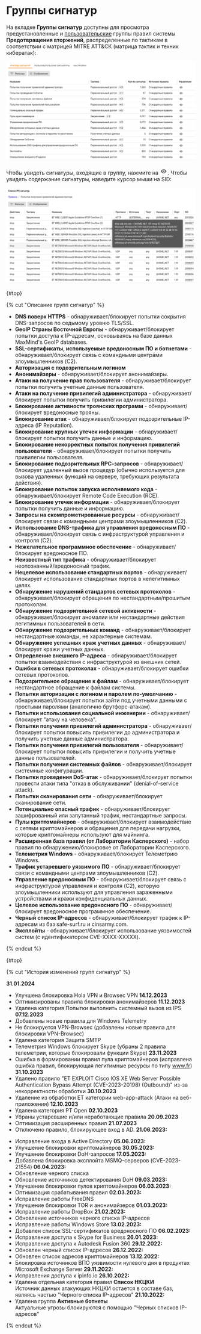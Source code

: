 # Группы сигнатур

На вкладке **Группы сигнатур** доступны для просмотра предустановленные и [пользовательские](../../../../ngfw/settings/access-rules/ips/custom-signatures.md) группы правил системы **Предотвращения вторжений**, распределенные по тактикам в соответствии с матрицей MITRE ATT&CK (матрица тактик и техник кибератак):

![](../../../../_images/ips12.png)

Чтобы увидеть сигнатуры, входящие в группу, нажмите на ![](../../../../_images/icon-eye.png). Чтобы увидеть содержание сигнатуры, наведите курсор мыши на SID:

![](../../../../_images/ips13.png)

{#top}

{% cut "Описание групп сигнатур" %}

- **DNS поверх HTTPS** - обнаруживает/блокирует попытки сокрытия DNS-запросов по седьмому уровню TLS/SSL.
- **GeoIP Страны Восточной Европы** - обнаруживает/блокирует попытки доступа к IP-адресам, основываясь на базе данных MaxMind's GeoIP databases.
- **SSL-сертификаты, используемые вредоносным ПО и ботнетами** - обнаруживает/блокирует связь с командными центрами злоумышленников (C2).
- **Авторизация с подозрительным логином**
- **Анонимайзеры** - обнаруживает/блокирует анонимайзеры.
- **Атаки на получение прав пользователя** - обнаруживает/блокирует попытки получить учетные данные пользователя.
- **Атаки на получение привилегий администратора** - обнаруживает/блокирует попытки получить привилегии администратора.
- **Блокирование активности троянских программ** - обнаруживает/блокирует вредоносные трояны.
- **Блокирование атак** - обнаруживает/блокирует подозрительные IP-адреса (IP Reputation).
- **Блокирование крупных утечек информации** - обнаруживает/блокирует попытки получить данные и информацию.
- **Блокирование некорректных попыток получения привилегий пользователя** - обнаруживает/блокирует попытки получить привилегии пользователя.
- **Блокирование подозрительных RPС-запросов** - обнаруживает/блокирует удаленный вызов процедур (обычно используется для вызова удаленных функций на сервере, требующих результата действия).
- **Блокирование попыток запуска исполняемого кода** - обнаруживает/блокирует Remote Code Execution (RCE).
- **Блокирование утечек информации** - обнаруживает/блокирует попытки получить данные и информацию.
- **Запросы на скомпрометированные ресурсы** - обнаруживает/блокирует связи с командными центрами злоумышленников (C2).
- **Использование DNS-трафика для управления вредоносным ПО** - обнаруживает/блокирует связь с инфраструктурой управления и контроля (C2).
- **Нежелательное программное обеспечение** - обнаруживает/блокирует вредоносное ПО.
- **Неизвестный тип трафика** - обнаруживает/блокирует неопознанный/вредоносный трафик.
- **Нецелевое использование стандартных портов** - обнаруживает/блокирует использование стандартных портов в нелегитимных целях.
- **Обнаружение нарушений стандартов сетевых протоколов** - обнаруживает/блокирует обращения по нестандартным/прошитым протоколам.
- **Обнаружение подозрительной сетевой активности** - обнаруживает/блокирует аномалии или нестандартные действия легитимных пользователей в сети.
- **Обнаружение подозрительных команд** - обнаруживает/блокирует нестандартные команды, не характерные системам.
- **Обнаружение успешных краж учетных данных** - обнаруживает/блокирует кражи учетных данных.
- **Определение внешнего IP-адреса** - обнаруживает/блокирует попытки взаимодействия с инфраструктурой из внешних сетей.
- **Ошибки в сетевых протоколах** - обнаруживает/блокирует ошибки сетевых протоколов.
- **Подозрительное обращение к файлам** - обнаруживает/блокирует нестандартное обращение к файлам системы.
- **Попытки авторизации с логином и паролем по-умолчанию** - обнаруживает/блокирует попытки зайти под учетными данными с простыми паролями (аналогично брутфорс-атакам).
- **Попытки использования социальной инженерии** - обнаруживает/блокирует "атаку на человека".
- **Попытки получения привилегий администратора** - обнаруживает/блокирует попытки повысить привилегии до администратора и получить учетные данные администратора.
- **Попытки получения привилегий пользователя** - обнаруживает/блокирует попытки повысить привилегии и получить учетные данные пользователей.
- **Попытки получения системных файлов** - обнаруживает/блокирует системные конфигурации.
- **Попытки проведения DoS-атак** - обнаруживает/блокирует попытки провести атаки типа "отказ в обслуживании" (denial-of-service attack).
- **Попытки сканирования сети** - обнаруживает/блокирует сканирование сети.
- **Потенциально опасный трафик** - обнаруживает/блокирует зашифрованный или запутанный трафик, нестандартные запросы.
- **Пулы криптомайнеров** - обнаруживает/блокирует взаимодействие с сетями криптомайнеров и обращения для передачи нагрузки, которые криптомайнеры используют для майнинга.
- **Расширенная база правил (от Лаборатории Касперского)** - набор правил по обнаружению/блокировке от Лаборатории Касперского.
- **Телеметрия Windows** - обнаруживает/блокирует Телеметрию Windows.
- **Трафик устаревшего уязвимого ПО** - обнаруживает/блокирует связи с командными центрами злоумышленников (C2).
- **Управление вредоносным ПО** - обнаруживает/блокирует связь с инфраструктурой управления и контроля (C2), которую злоумышленники используют для управления зараженными устройствами и кражи конфиденциальных данных.
- **Целевое использование вредоносного ПО** - обнаруживает/блокирует вредоносное программное обеспечение.
- **Черный список IP-адресов** - обнаруживает/блокирует трафик к IP-адресам из баз safe-surf.ru и cinsarmy.com.
- **Эксплойты** - обнаруживает/блокирует использование уязвимостей систем (с идентификатором CVE-XXXX-XXXXX).

{% endcut %}

{#top}

{% cut "История изменений групп сигнатур" %}

**31.01.2024**
- Улучшена блокировка Hola VPN и Browsec VPN
**14.12.2023**
- Оптимизированы правила блокировки анонимайзеров
**11.12.2023**
- Удалена категория Попытки выполнить системный вызов из IPS
**07.12.2023**
- Добавлены новые правила для Windows Telemetry
- Не блокируется VPN-Browsec (добавлены новые правила для блокировки VPN-Browsec)
- Удалена категория Защита SMTP
- Телеметрия Windows блокирует Skype (убраны 2 правила телеметрии, которые блокировали функции Skype)
**23.11.2023**
- Ошибка в формировании правил пула криптомайнеров (исправлена ошибка правил, блокирующая легитимные ресурсы по типу www.fr)
**31.10.2023**
- Удалено правило "ET EXPLOIT Cisco IOS XE Web Server Possible Authentication Bypass Attempt (CVE-2023-20198) (Outbound)" из-за некорректности обработки
**30.10.2023**
- Удаление из обработки ET категории web-app-attack (Атаки на веб-приложения)
**12.10.2023**
- Удалена категория PT Open
**02.10.2023** 
- Убраны устаревшие и/или неработающие правила
**20.09.2023** 
- Оптимизация расширенных правил
**21.07.2023** 
- Отключено правило, блокирующее вход в AD.
**21.06.2023:**	 
* Исправление входа в Active Directory
**05.06.2023:**	 
* Улучшение блокировки криптомайнеров
**30.05.2023:**	 
* Улучшение блокировки DoH-запросов
**17.05.2023:**	 
* Добавлена блокировка эксплойта MSMQ-серверов (CVE-2023-21554)
**06.04.2023:**	 
* Обновление черного списка
* Обновление источников детектирования DoH
**09.03.2023:**	 
* Улучшение блокировки пулов криптомайнеров
**06.03.2023:**	 
* Оптимизация срабатывания правил
**02.03.2023:**	 
* Исправление работы FreeDNS 
* Улучшение блокировки TOR и анонимайзеров
**01.03.2023:**	 
* Исправление работы DropBox
**21.02.2023:**	 
* Обновление источников черного списка IP-адресов
* Исправление работы Windows Store
**13.02.2023:**	 
* Добавлен список SSL-сертификатов вредоносного ПО
**06.02.2023:**	 
* Исправление доступа к Skype for Business
**26.01.2023:**	 
* Исправление доступа к Autodesk Fusion 360
**29.12.2022:**	 
* Обновлен черный список IP-адресов
**26.12.2022:**	 
* Обновлен список адресов криптомайнеров
**13.12.2022:**	
* Блокировка источников ВПО уязвимости нулевого дня в продуктах Microsoft Exchange Server
**29.11.2022:** 
* Исправления доступа к ipinfo.io
**26.10.2022:**
* Удалена отдельная категория правил **Список НКЦКИ** \
  Источник данных атакующих НКЦКИ остается в составе баз, являясь частью "Черного списка IP-адресов"
**21.10.2022:**
* Удалена группа **Активные ботнеты** \
  Актуальные угрозы блокируются с помощью "Черных списков IP-адресов"

{% endcut %}

